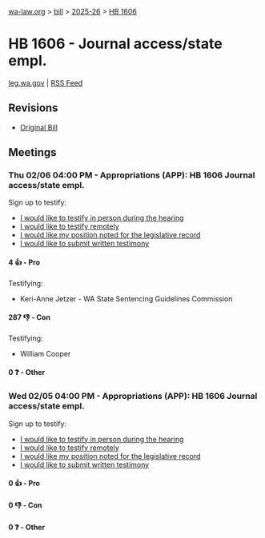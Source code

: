 [wa-law.org](/) > [bill](/bill/) > [2025-26](/bill/2025-26/) > [HB 1606](/bill/2025-26/hb/1606/)

# HB 1606 - Journal access/state empl.
[leg.wa.gov](https://app.leg.wa.gov/billsummary?BillNumber=1606&Year=2025&Initiative=false) | [RSS Feed](./rss.xml)

## Revisions
* [Original Bill](1/)

## Meetings
### Thu 02/06 04:00 PM - Appropriations (APP): HB 1606 Journal access/state empl.
Sign up to testify:
* [I would like to testify in person during the hearing](https://app.leg.wa.gov/csi/Testifier/Add?chamber=House&mId=32686&aId=163072&caId=25517&tId=1)
* [I would like to testify remotely](https://app.leg.wa.gov/csi/Testifier/Add?chamber=House&mId=32686&aId=163072&caId=25517&tId=2)
* [I would like my position noted for the legislative record](https://app.leg.wa.gov/csi/Testifier/Add?chamber=House&mId=32686&aId=163072&caId=25517&tId=3)
* [I would like to submit written testimony](https://app.leg.wa.gov/csi/Testifier/Add?chamber=House&mId=32686&aId=163072&caId=25517&tId=4)

#### 4 👍 - Pro
Testifying:
* Keri-Anne Jetzer - WA State Sentencing Guidelines Commission

#### 287 👎 - Con
Testifying:
* William Cooper

#### 0 ❓ - Other

### Wed 02/05 04:00 PM - Appropriations (APP): HB 1606 Journal access/state empl.
Sign up to testify:
* [I would like to testify in person during the hearing](https://app.leg.wa.gov/csi/Testifier/Add?chamber=House&mId=32687&aId=162739&caId=25355&tId=1)
* [I would like to testify remotely](https://app.leg.wa.gov/csi/Testifier/Add?chamber=House&mId=32687&aId=162739&caId=25355&tId=2)
* [I would like my position noted for the legislative record](https://app.leg.wa.gov/csi/Testifier/Add?chamber=House&mId=32687&aId=162739&caId=25355&tId=3)
* [I would like to submit written testimony](https://app.leg.wa.gov/csi/Testifier/Add?chamber=House&mId=32687&aId=162739&caId=25355&tId=4)

#### 0 👍 - Pro

#### 0 👎 - Con

#### 0 ❓ - Other
